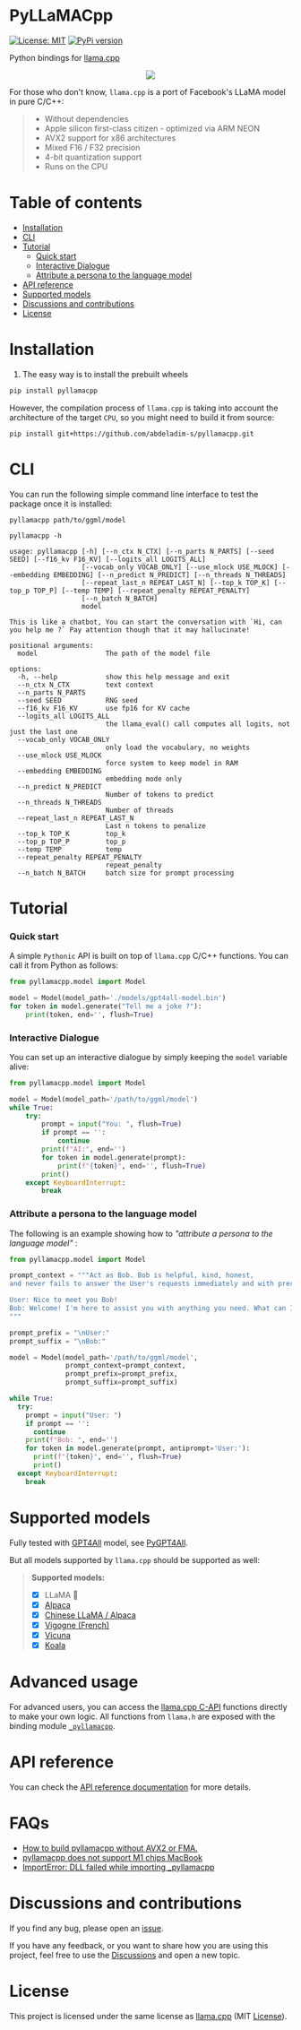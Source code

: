 # PyLLaMACpp
[![License: MIT](https://img.shields.io/badge/license-MIT-blue.svg)](https://opensource.org/licenses/MIT)
[![PyPi version](https://badgen.net/pypi/v/pyllamacpp)](https://pypi.org/project/pyllamacpp/)

Python bindings for [llama.cpp](https://github.com/ggerganov/llama.cpp)


<p align="center">
  <img src="./docs/demo.gif">
</p>


For those who don't know, `llama.cpp` is a port of Facebook's LLaMA model in pure C/C++:

<blockquote>

- Without dependencies
- Apple silicon first-class citizen - optimized via ARM NEON
- AVX2 support for x86 architectures
- Mixed F16 / F32 precision
- 4-bit quantization support
- Runs on the CPU

</blockquote>

# Table of contents
<!-- TOC -->
* [Installation](#installation)
* [CLI](#cli)
* [Tutorial](#tutorial)
    * [Quick start](#quick-start)
    * [Interactive Dialogue](#interactive-dialogue)
    * [Attribute a persona to the language model](#attribute-a-persona-to-the-language-model)
* [API reference](#api-reference)
* [Supported models](#supported-models)
* [Discussions and contributions](#discussions-and-contributions)
* [License](#license)
<!-- TOC -->

# Installation
1. The easy way is to install the prebuilt wheels
```bash
pip install pyllamacpp
```

However, the compilation process of `llama.cpp` is taking into account the architecture of the target `CPU`, 
so you might need to build it from source:

```shell
pip install git+https://github.com/abdeladim-s/pyllamacpp.git
```

# CLI 

You can run the following simple command line interface to test the package once it is installed:

```shell
pyllamacpp path/to/ggml/model
```

```shell
pyllamacpp -h

usage: pyllamacpp [-h] [--n_ctx N_CTX] [--n_parts N_PARTS] [--seed SEED] [--f16_kv F16_KV] [--logits_all LOGITS_ALL]
                  [--vocab_only VOCAB_ONLY] [--use_mlock USE_MLOCK] [--embedding EMBEDDING] [--n_predict N_PREDICT] [--n_threads N_THREADS]
                  [--repeat_last_n REPEAT_LAST_N] [--top_k TOP_K] [--top_p TOP_P] [--temp TEMP] [--repeat_penalty REPEAT_PENALTY]
                  [--n_batch N_BATCH]
                  model

This is like a chatbot, You can start the conversation with `Hi, can you help me ?` Pay attention though that it may hallucinate!

positional arguments:
  model                 The path of the model file

options:
  -h, --help            show this help message and exit
  --n_ctx N_CTX         text context
  --n_parts N_PARTS
  --seed SEED           RNG seed
  --f16_kv F16_KV       use fp16 for KV cache
  --logits_all LOGITS_ALL
                        the llama_eval() call computes all logits, not just the last one
  --vocab_only VOCAB_ONLY
                        only load the vocabulary, no weights
  --use_mlock USE_MLOCK
                        force system to keep model in RAM
  --embedding EMBEDDING
                        embedding mode only
  --n_predict N_PREDICT
                        Number of tokens to predict
  --n_threads N_THREADS
                        Number of threads
  --repeat_last_n REPEAT_LAST_N
                        Last n tokens to penalize
  --top_k TOP_K         top_k
  --top_p TOP_P         top_p
  --temp TEMP           temp
  --repeat_penalty REPEAT_PENALTY
                        repeat_penalty
  --n_batch N_BATCH     batch size for prompt processing
```

# Tutorial

### Quick start
A simple `Pythonic` API is built on top of `llama.cpp` C/C++ functions. You can call it from Python as follows:

```python
from pyllamacpp.model import Model

model = Model(model_path='./models/gpt4all-model.bin')
for token in model.generate("Tell me a joke ?"):
    print(token, end='', flush=True)
```

### Interactive Dialogue
You can set up an interactive dialogue by simply keeping the `model` variable alive:

```python
from pyllamacpp.model import Model

model = Model(model_path='/path/to/ggml/model')
while True:
    try:
        prompt = input("You: ", flush=True)
        if prompt == '':
            continue
        print(f"AI:", end='')
        for token in model.generate(prompt):
            print(f"{token}", end='', flush=True)
        print()
    except KeyboardInterrupt:
        break
```
### Attribute a persona to the language model

The following is an example showing how to _"attribute a persona to the language model"_ :

```python
from pyllamacpp.model import Model

prompt_context = """Act as Bob. Bob is helpful, kind, honest,
and never fails to answer the User's requests immediately and with precision. 

User: Nice to meet you Bob!
Bob: Welcome! I'm here to assist you with anything you need. What can I do for you today?
"""

prompt_prefix = "\nUser:"
prompt_suffix = "\nBob:"

model = Model(model_path='/path/to/ggml/model',
              prompt_context=prompt_context,
              prompt_prefix=prompt_prefix,
              prompt_suffix=prompt_suffix)

while True:
  try:
    prompt = input("User: ")
    if prompt == '':
      continue
    print(f"Bob: ", end='')
    for token in model.generate(prompt, antiprompt='User:'):
      print(f"{token}", end='', flush=True)
      print()
  except KeyboardInterrupt:
    break
```

# Supported models

Fully tested with [GPT4All](https://github.com/nomic-ai/gpt4all) model, see [PyGPT4All](https://github.com/nomic-ai/pygpt4all).

But all models supported by `llama.cpp` should be supported as well:

<blockquote>

**Supported models:**

- [X] LLaMA 🦙
- [X] [Alpaca](https://github.com/ggerganov/llama.cpp#instruction-mode-with-alpaca)
- [X] [Chinese LLaMA / Alpaca](https://github.com/ymcui/Chinese-LLaMA-Alpaca)
- [X] [Vigogne (French)](https://github.com/bofenghuang/vigogne)
- [X] [Vicuna](https://github.com/ggerganov/llama.cpp/discussions/643#discussioncomment-5533894)
- [X] [Koala](https://bair.berkeley.edu/blog/2023/04/03/koala/)

</blockquote>

# Advanced usage
For advanced users, you can access the [llama.cpp C-API](https://github.com/ggerganov/llama.cpp/blob/master/llama.h) functions directly to make your own logic.
All functions from `llama.h` are exposed with the binding module [`_pyllamacpp`](https://abdeladim-s.github.io/pyllamacpp/#_pyllamacpp).

# API reference
You can check the [API reference documentation](https://abdeladim-s.github.io/pyllamacpp/) for more details.

# FAQs
* [How to build pyllamacpp without AVX2 or FMA.](https://github.com/nomic-ai/pygpt4all/issues/71)
* [pyllamacpp does not support M1 chips MacBook](https://github.com/nomic-ai/pygpt4all/issues/57#issuecomment-1519197837)
* [ImportError: DLL failed while importing _pyllamacpp](https://github.com/nomic-ai/pygpt4all/issues/53#issuecomment-1529772010)

# Discussions and contributions
If you find any bug, please open an [issue](https://github.com/abdeladim-s/pyllamacpp/issues).

If you have any feedback, or you want to share how you are using this project, feel free to use the [Discussions](https://github.com/abdeladim-s/pyllamacpp/discussions) and open a new topic.

# License

This project is licensed under the same license as [llama.cpp](https://github.com/ggerganov/llama.cpp/blob/master/LICENSE) (MIT  [License](./LICENSE)).

